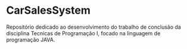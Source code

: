 # CarSalesSystem
Repositório dedicado ao desenvolvimento do trabalho de conclusão da disciplina Tecnicas de Programação I, focado na linguagem de programação JAVA.

